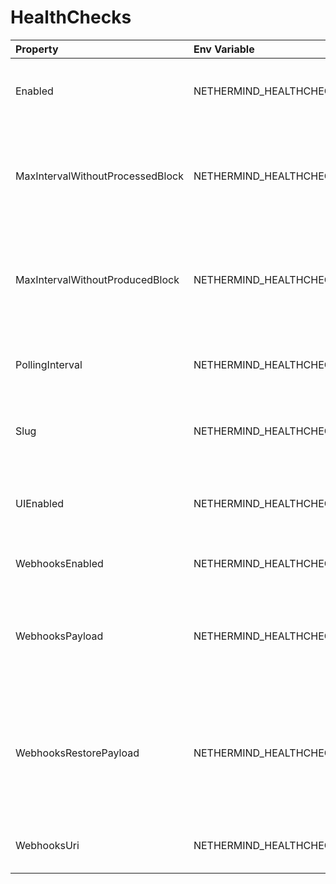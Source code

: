 # HealthChecks



| Property | Env Variable | Description | Default |
| :--- | :--- | :--- | :--- |
| Enabled | NETHERMIND_HEALTHCHECKSCONFIG_ENABLED | If 'true' then Health Check endpoints is enabled at /health | false |
| MaxIntervalWithoutProcessedBlock | NETHERMIND_HEALTHCHECKSCONFIG_MAXINTERVALWITHOUTPROCESSEDBLOCK | Max interval in seconds in which we assume that node processing blocks in a healthy way | null |
| MaxIntervalWithoutProducedBlock | NETHERMIND_HEALTHCHECKSCONFIG_MAXINTERVALWITHOUTPRODUCEDBLOCK | Max interval in seconds in which we assume that node producing blocks in a healthy way | null |
| PollingInterval | NETHERMIND_HEALTHCHECKSCONFIG_POLLINGINTERVAL | Configures the UI to poll for healthchecks updates (in seconds) | 5 |
| Slug | NETHERMIND_HEALTHCHECKSCONFIG_SLUG | The URL slug on which Healthchecks service will be exposed | /health |
| UIEnabled | NETHERMIND_HEALTHCHECKSCONFIG_UIENABLED | If 'true' then HealthChecks UI will be avaiable at /healthchecks-ui | false |
| WebhooksEnabled | NETHERMIND_HEALTHCHECKSCONFIG_WEBHOOKSENABLED | If 'true' then Webhooks can be configured | false |
| WebhooksPayload | NETHERMIND_HEALTHCHECKSCONFIG_WEBHOOKSPAYLOAD | Payload is the json payload that will be send on Failure and must be escaped. | {"attachments":[{"color":"#FFCC00","pretext":"Health Check Status :warning:","fields":[{"title":"Details","value":"More details available at `/healthchecks-ui`","short":false},{"title":"Description","value":"[[DESCRIPTIONS]]","short":false}]}]} |
| WebhooksRestorePayload | NETHERMIND_HEALTHCHECKSCONFIG_WEBHOOKSRESTOREPAYLOAD | RestorePayload is the json payload that will be send on Recovery and must be escaped. | {"attachments":[{"color":"#36a64f","pretext":"Health Check Status :+1:","fields":[{"title":"Details","value":"`More details available at /healthchecks-ui`","short":false},{"title":"description","value":"The HealthCheck `[[LIVENESS]]` is recovered. All is up and running","short":false}]}]} |
| WebhooksUri | NETHERMIND_HEALTHCHECKSCONFIG_WEBHOOKSURI | The Webhooks endpoint e.g. Slack WebHooks | null |
